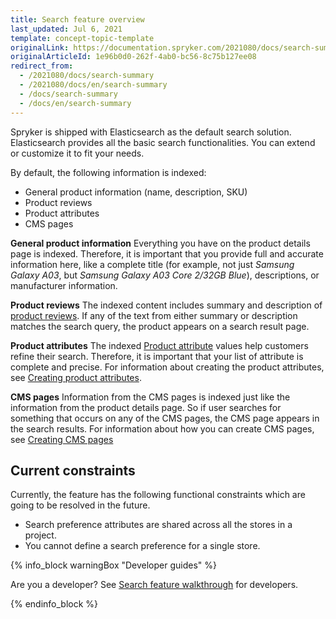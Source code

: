 ```yaml
---
title: Search feature overview
last_updated: Jul 6, 2021
template: concept-topic-template
originalLink: https://documentation.spryker.com/2021080/docs/search-summary
originalArticleId: 1e96b0d0-262f-4ab0-bc56-8c75b127ee08
redirect_from:
  - /2021080/docs/search-summary
  - /2021080/docs/en/search-summary
  - /docs/search-summary
  - /docs/en/search-summary
---
```


Spryker is shipped with Elasticsearch as the default search solution. Elasticsearch provides all the basic search functionalities. You can extend or customize it to fit your needs.

By default, the following information is indexed:
- General product information (name, description, SKU)
- Product reviews
- Product attributes
- CMS pages

**General product information**
Everything you have on the product details page is indexed. Therefore, it is important that you provide full and accurate information here, like a complete title (for example, not just *Samsung Galaxy A03*, but *Samsung Galaxy A03 Core 2/32GB Blue*), descriptions, or manufacturer information.

**Product reviews**
The indexed content includes summary and description of [product reviews](/docs/scos/user/features/{{page.version}}/product-rating-and-reviews-feature-overview.html). If any of the text from either summary or description matches the search query, the product appears on a search result page.

**Product attributes**
The indexed [Product attribute](/docs/scos/user/features/{{page.version}}/product-rating-and-reviews-feature-overview.html) values help customers refine their search. Therefore, it is important that your list of attribute is complete and precise. For information about creating the product attributes, see [Creating product attributes](/docs/scos/user/back-office-user-guides/{{page.version}}/catalog/attributes/creating-product-attributes.html).

**CMS pages**
Information from the CMS pages is indexed just like the information from the product details page. So if user searches for something that occurs on any of the CMS pages, the CMS page appears in the search results. For information about how you can create CMS pages, see [Creating CMS pages](/docs/scos/user/back-office-user-guides/{{page.version}}/content/pages/creating-cms-pages.html)

## Current constraints

Currently, the feature has the following functional constraints which are going to be resolved in the future.
* Search preference attributes are shared across all the stores in a project.
* You cannot define a search preference for a single store.

{% info_block warningBox "Developer guides" %}

Are you a developer? See [Search feature walkthrough](/docs/scos/dev/feature-walkthroughs/{{page.version}}/search-feature-walkthrough.html) for developers.

{% endinfo_block %}

